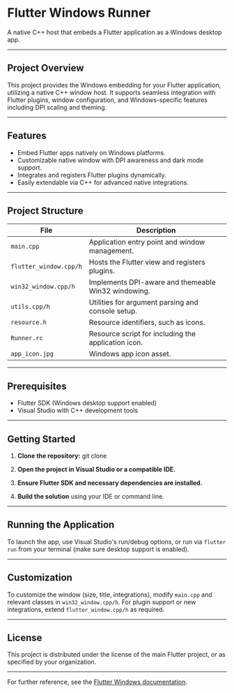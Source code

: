 # Flutter Windows Runner

A native C++ host that embeds a Flutter application as a Windows desktop app.

---

## Project Overview

This project provides the Windows embedding for your Flutter application, utilizing a native C++ window host. It supports seamless integration with Flutter plugins, window configuration, and Windows-specific features including DPI scaling and theming.

---

## Features

- Embed Flutter apps natively on Windows platforms.
- Customizable native window with DPI awareness and dark mode support.
- Integrates and registers Flutter plugins dynamically.
- Easily extendable via C++ for advanced native integrations.

---

## Project Structure

| File                  | Description                                                        |
|-----------------------|--------------------------------------------------------------------|
| `main.cpp`            | Application entry point and window management.                     |
| `flutter_window.cpp/h`| Hosts the Flutter view and registers plugins.                      |
| `win32_window.cpp/h`  | Implements DPI-aware and themeable Win32 windowing.                |
| `utils.cpp/h`         | Utilities for argument parsing and console setup.                  |
| `resource.h`          | Resource identifiers, such as icons.                               |
| `Runner.rc`           | Resource script for including the application icon.                |
| `app_icon.jpg`        | Windows app icon asset.                                            |

---

## Prerequisites

- Flutter SDK (Windows desktop support enabled)
- Visual Studio with C++ development tools

---

## Getting Started

1. **Clone the repository:**
git clone <repository-url>

2. **Open the project in Visual Studio or a compatible IDE.**
3. **Ensure Flutter SDK and necessary dependencies are installed.**
4. **Build the solution** using your IDE or command line.

---

## Running the Application

To launch the app, use Visual Studio's run/debug options, or run via `flutter run` from your terminal (make sure desktop support is enabled).

---

## Customization

To customize the window (size, title, integrations), modify `main.cpp` and relevant classes in `win32_window.cpp/h`. For plugin support or new integrations, extend `flutter_window.cpp/h` as required.

---

## License

This project is distributed under the license of the main Flutter project, or as specified by your organization.

---

For further reference, see the [Flutter Windows documentation](https://docs.flutter.dev/desktop#supported-platforms).


